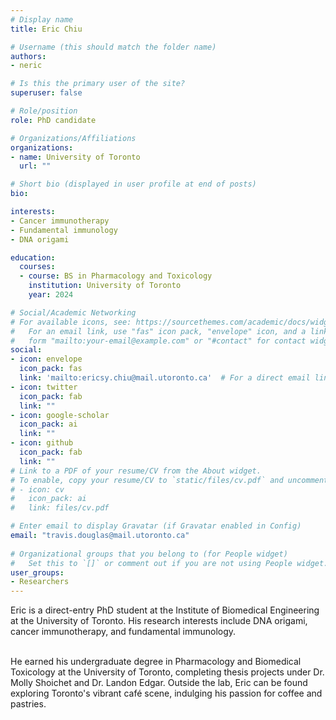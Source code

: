 ```yaml
---
# Display name
title: Eric Chiu

# Username (this should match the folder name)
authors:
- neric

# Is this the primary user of the site?
superuser: false

# Role/position
role: PhD candidate

# Organizations/Affiliations
organizations:
- name: University of Toronto
  url: ""

# Short bio (displayed in user profile at end of posts)
bio: 

interests:
- Cancer immunotherapy
- Fundamental immunology
- DNA origami

education:
  courses:
  - course: BS in Pharmacology and Toxicology
    institution: University of Toronto
    year: 2024

# Social/Academic Networking
# For available icons, see: https://sourcethemes.com/academic/docs/widgets/#icons
#   For an email link, use "fas" icon pack, "envelope" icon, and a link in the
#   form "mailto:your-email@example.com" or "#contact" for contact widget.
social:
- icon: envelope
  icon_pack: fas
  link: 'mailto:ericsy.chiu@mail.utoronto.ca'  # For a direct email link, use "mailto:test@example.org".
- icon: twitter
  icon_pack: fab
  link: ""
- icon: google-scholar
  icon_pack: ai
  link: ""
- icon: github
  icon_pack: fab
  link: ""
# Link to a PDF of your resume/CV from the About widget.
# To enable, copy your resume/CV to `static/files/cv.pdf` and uncomment the lines below.  
# - icon: cv
#   icon_pack: ai
#   link: files/cv.pdf

# Enter email to display Gravatar (if Gravatar enabled in Config)
email: "travis.douglas@mail.utoronto.ca"
  
# Organizational groups that you belong to (for People widget)
#   Set this to `[]` or comment out if you are not using People widget.  
user_groups:
- Researchers
---
```


Eric is a direct-entry PhD student at the Institute of Biomedical Engineering at the University of Toronto. His research interests include DNA origami, cancer immunotherapy, and fundamental immunology. <br><br>

He earned his undergraduate degree in Pharmacology and Biomedical Toxicology at the University of Toronto, completing thesis projects under Dr. Molly Shoichet and Dr. Landon Edgar. Outside the lab, Eric can be found exploring Toronto's vibrant café scene, indulging his passion for coffee and pastries.